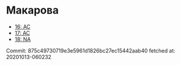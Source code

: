 # Макарова
- [16: AC](16.md)
- [17: AC](17.md)
- [18: NA](18.md)

Commit: 875c49730719e3e5961d1826bc27ec15442aab40
 fetched at: 20201013-060232
